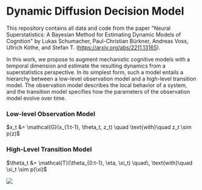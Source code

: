 # Dynamic Diffusion Decision Model

This repository contains all data and code from the paper "Neural Superstatistics: A Bayesian Method for Estimating Dynamic Models of Cognition" by Lukas Schumacher, Paul-Christian Bürkner, Andreas Voss, Ullrich Köthe, and Stefan T. (https://arxiv.org/abs/2211.13165).

In this work, we propose to augment mechanistic cognitive models with a temporal dimension and estimate the resulting dynamics from a superstatistics perspective. In its simplest form, such a model entails a hierarchy between a low-level observation model and a high-level transition model. The observation model describes the local behavior of a system, and the transition model specifies how the parameters of the observation model evolve over time.

### Low-level Observation Model
$x_t &= \mathcal{G}(x_{1:t-1}, \theta_t, z_t) \quad \text{with}\quad z_t \sim p(z)$

### High-Level Transition Model
$\theta_t &= \mathcal{T}(\theta_{0:t-1}, \eta, \xi_t) \quad\, \text{with}\quad \xi_t \sim p(\xi)$




![](param_recovery_animation.gif)
